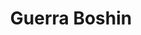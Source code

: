 ﻿---
title: "Guerra Boshin"
permalink: periodes_879.html
layout: periode
dataInici: 1868-01-27
dataFi: 1869-06-27
sidebar: periodes
pares:
  - 880:
    title: "Era Meiji"
    dataInici: "(1868-10-23)"
    dataFi: "(1912-07-30)"

fills:
jocsPrincipals:
jocsEscenaris:
jocsEpoca:
jocsEpocaEscenaris:
  - title: "Anachronism"
    bggId: 14038
    escenari: "Hijikata Toshizo"
    dataInici: 
    dataFi: 

---
